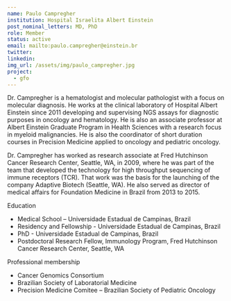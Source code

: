 ```yaml
---
name: Paulo Campregher
institution: Hospital Israelita Albert Einstein
post_nominal_letters: MD, PhD
role: Member
status: active
email: mailto:paulo.campregher@einstein.br
twitter:
linkedin: 
img_url: /assets/img/paulo_campregher.jpg
project:
  - gfo
---
```

Dr. Campregher is a hematologist and molecular pathologist with a focus on molecular diagnosis. He works at the clinical laboratory of Hospital Albert Einstein since 2011 developing and supervising NGS assays for diagnostic purposes in oncology and hematology. He is also an associate professor at Albert Einstein Graduate Program in Health Sciences with a research focus in myeloid malignancies. He is also the coordinator of short duration courses in Precision Medicine applied to oncology and pediatric oncology.

Dr. Campregher has worked as research associate at Fred Hutchinson Cancer Research Center, Seattle, WA, in 2009, where he was part of the team that developed the technology for high throughput sequencing of immune receptors (TCR). That work was the basis for the launching of the company Adaptive Biotech (Seattle, WA). He also served as director of medical affairs for Foundation Medicine in Brazil from 2013 to 2015.

Education
* Medical School – Universidade Estadual de Campinas, Brazil
* Residency and Fellowship - Universidade Estadual de Campinas, Brazil
* PhD - Universidade Estadual de Campinas, Brazil
* Postdoctoral Research Fellow, Immunology Program, Fred Hutchinson Cancer Research Center, Seattle, WA

Professional membership
* Cancer Genomics Consortium
* Brazilian Society of Laboratorial Medicine
* Precision Medicine Comitee – Brazilian Society of Pediatric Oncology



